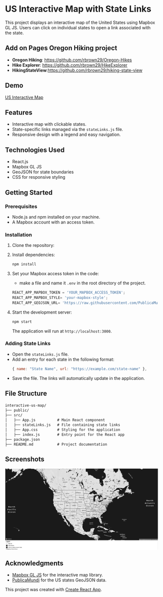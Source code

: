 # US Interactive Map with State Links

This project displays an interactive map of the United States using Mapbox GL JS. Users can click on individual states to open a link associated with the state.

## Add on Pages Oregon Hiking project
- **Oregon Hiking**: https://github.com/rbrown29/Oregon-Hikes
- **Hike Explorer**: https://github.com/rbrown29/HikeExplorer
- **HikingStateView**:https://github.com/rbrown29/hiking-state-view

## Demo
[US Interactive Map](https://usmaptrails.netlify.app/)

## Features
- Interactive map with clickable states.
- State-specific links managed via the `stateLinks.js` file.
- Responsive design with a legend and easy navigation.

## Technologies Used
- React.js
- Mapbox GL JS
- GeoJSON for state boundaries
- CSS for responsive styling

## Getting Started

### Prerequisites
- Node.js and npm installed on your machine.
- A Mapbox account with an access token.

### Installation
1. Clone the repository:
   

2. Install dependencies:
   ```bash
   npm install
   ```

3. Set your Mapbox access token in the code:
    - make a file and name it  `.env` in the root directory of the project.
   ```javascript
   REACT_APP_MAPBOX_TOKEN = 'YOUR_MAPBOX_ACCESS_TOKEN';
   REACT_APP_MAPBOX_STYLE= 'your-mapbox-style';
   REACT_APP_GEOJSON_URL= 'https://raw.githubusercontent.com/PublicaMundi/MappingAPI/master/data/geojson/us-states.json';
   ```

4. Start the development server:
   ```bash
   npm start
   ```

   The application will run at `http://localhost:3000`.

### Adding State Links
- Open the `stateLinks.js` file.
- Add an entry for each state in the following format:
  ```javascript
  { name: "State Name", url: "https://example.com/state-name" },
  ```
- Save the file. The links will automatically update in the application.

## File Structure
```
interactive-us-map/
├── public/
├── src/
│   ├── App.js          # Main React component
│   ├── stateLinks.js   # File containing state links
│   ├── App.css         # Styling for the application
│   ├── index.js        # Entry point for the React app
├── package.json
├── README.md           # Project documentation
```

## Screenshots
![US Interactive Map](/public/usmap.png)


## Acknowledgments
- [Mapbox GL JS](https://docs.mapbox.com/mapbox-gl-js/) for the interactive map library.
- [PublicaMundi](https://github.com/PublicaMundi/MappingAPI) for the US states GeoJSON data.



This project was created with [Create React App](https://github.com/facebook/create-react-app).

